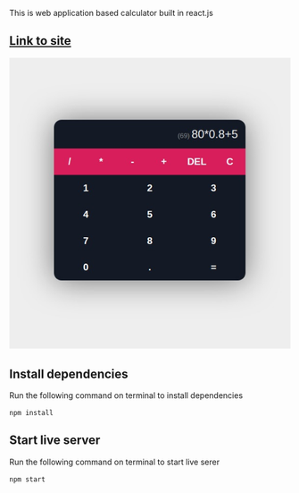 This is web application based calculator built in react.js

## [Link to site](https://rtharungowda.github.io/calculator/)

![calculator](calculator.jpeg)


## Install dependencies

Run the following command on terminal to install dependencies
```
npm install
``` 

## Start live server

Run the following command on terminal to start live serer
```
npm start
```
